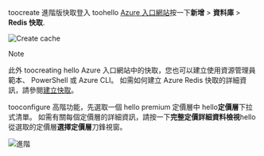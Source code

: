 toocreate 進階版快取登入 toohello [Azure 入口網站](https://portal.azure.com)按一下**新增** > **資料庫** > **Redis 快取**.

![Create cache](media/redis-cache-premium-create/redis-cache-new-cache-menu.png)

> [!NOTE]
> 此外 toocreating hello Azure 入口網站中的快取，您也可以建立使用資源管理員範本、 PowerShell 或 Azure CLI。 如需如何建立 Azure Redis 快取的詳細資訊，請參閱[建立快取](../articles/redis-cache/cache-dotnet-how-to-use-azure-redis-cache.md#create-a-cache)。
> 
> 

tooconfigure 高階功能，先選取一個 hello premium 定價層中 hello**定價層**下拉式清單。 如需有關每個定價層的詳細資訊，請按一下**完整定價詳細資料檢視**hello 從選取的定價層**選擇定價層**刀鋒視窗。

![進階](media/redis-cache-premium-create/redis-cache-premium-pricing-tier.png)

